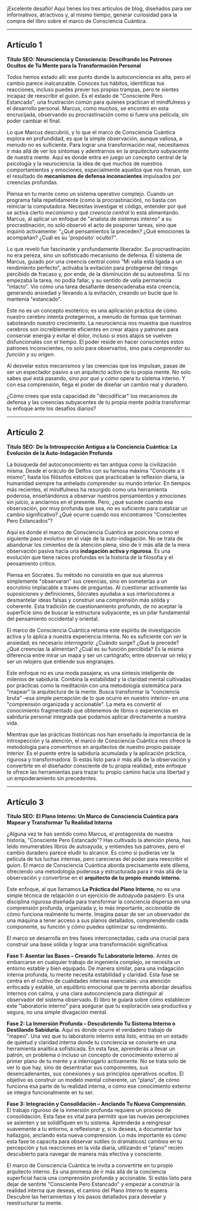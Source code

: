 ¡Excelente desafío! Aquí tienes los tres artículos de blog, diseñados para ser informativos, atractivos y, al mismo tiempo, generar curiosidad para la compra del libro sobre el marco de Consciencia Cuántica.

---

## Artículo 1

**Título SEO:** **Neurociencia y Consciencia: Descifrando los Patrones Ocultos de Tu Mente para la Transformación Personal**



Todos hemos estado allí: ese punto donde la autoconciencia es alta, pero el cambio parece inalcanzable. Conoces tus hábitos, identificas tus reacciones, incluso puedes prever tus propias trampas, pero te sientes incapaz de reescribir el guion. Es el estado de "Consciente Pero Estancado", una frustración común para quienes practican el mindfulness y el desarrollo personal. Marcus, como muchos, se encontró en esta encrucijada, observando su procrastinación como si fuera una película, sin poder cambiar el final.

Lo que Marcus descubrió, y lo que el marco de Consciencia Cuántica explora en profundidad, es que la simple observación, aunque valiosa, a menudo no es suficiente. Para lograr una transformación real, necesitamos ir más allá de ver los síntomas y adentrarnos en la *arquitectura* subyacente de nuestra mente. Aquí es donde entra en juego un concepto central de la psicología y la neurociencia: la idea de que muchos de nuestros comportamientos y emociones, especialmente aquellos que nos frenan, son el resultado de **mecanismos de defensa inconscientes** impulsados por creencias profundas.

Piensa en tu mente como un sistema operativo complejo. Cuando un programa falla repetidamente (como la procrastinación), no basta con reiniciar la computadora. Necesitas investigar el código, entender por qué se activa cierto *mecanismo* y qué *creencia central* lo está alimentando. Marcus, al aplicar un enfoque de "analista de sistemas interno" a su procrastinación, no solo observó el acto de posponer tareas, sino que inquirió activamente: "¿Qué pensamientos la preceden? ¿Qué emociones la acompañan? ¿Cuál es su 'propósito' oculto?".

Lo que reveló fue fascinante y profundamente liberador. Su procrastinación no era pereza, sino un sofisticado mecanismo de defensa. El sistema de Marcus, guiado por una creencia central como "Mi valía está ligada a un rendimiento perfecto", activaba la evitación para protegerse del riesgo percibido de fracaso y, por ende, de la disminución de su autoestima. Si no empezaba la tarea, no podía fallar, y su sentido de valía permanecía "intacto". Vio cómo una tarea desafiante desencadenaba esta creencia, generando ansiedad y llevando a la evitación, creando un bucle que lo mantenía "estancado".

Este no es un concepto esotérico; es una aplicación práctica de cómo nuestro cerebro intenta protegernos, a menudo de formas que terminan saboteando nuestro crecimiento. La neurociencia nos muestra que nuestros cerebros son increíblemente eficientes en crear atajos y patrones para conservar energía y evitar el dolor, incluso si esos atajos se vuelven disfuncionales con el tiempo. El poder reside en hacer conscientes estos patrones inconscientes, no solo para observarlos, sino para *comprender su función y su origen*.

Al desvelar estos mecanismos y las creencias que los impulsan, pasas de ser un espectador pasivo a un arquitecto activo de tu propia mente. No solo sabes *qué* está pasando, sino *por qué* y *cómo* opera tu sistema interno. Y con esa comprensión, llega el poder de diseñar un cambio real y duradero.

¿Cómo crees que esta capacidad de "decodificar" los mecanismos de defensa y las creencias subyacentes de tu propia mente podría transformar tu enfoque ante los desafíos diarios?

---

## Artículo 2

**Título SEO:** **De la Introspección Antigua a la Conciencia Cuántica: La Evolución de la Auto-Indagación Profunda**



La búsqueda del autoconocimiento es tan antigua como la civilización misma. Desde el oráculo de Delfos con su famosa máxima "Conócete a ti mismo", hasta los filósofos estoicos que practicaban la reflexión diaria, la humanidad siempre ha anhelado comprender su mundo interior. En tiempos más recientes, el mindfulness ha resurgido como una herramienta poderosa, enseñándonos a observar nuestros pensamientos y emociones sin juicio, a anclarnos en el presente. Pero, ¿qué sucede cuando esa observación, por muy profunda que sea, no es suficiente para catalizar un cambio significativo? ¿Qué ocurre cuando nos encontramos "Conscientes Pero Estancados"?

Aquí es donde el marco de Consciencia Cuántica se posiciona como el siguiente paso evolutivo en el viaje de la auto-indagación. No se trata de abandonar los cimientos de la atención plena, sino de ir más allá de la mera observación pasiva hacia una **indagación activa y rigurosa**. Es una evolución que tiene raíces profundas en la historia de la filosofía y el pensamiento crítico.

Piensa en Sócrates. Su método no consistía en que sus alumnos simplemente "observaran" sus creencias, sino en someterlas a un escrutinio implacable a través de preguntas. Al cuestionar activamente las suposiciones y definiciones, Sócrates ayudaba a sus interlocutores a desmantelar ideas falsas y construir una comprensión más sólida y coherente. Esta tradición de cuestionamiento profundo, de no aceptar la superficie sino de buscar la estructura subyacente, es un pilar fundamental del pensamiento occidental y oriental.

El marco de Consciencia Cuántica retoma este espíritu de investigación activa y lo aplica a nuestra experiencia interna. No es suficiente con *ver* la ansiedad; es necesario *interrogarla*: ¿Cuándo surge? ¿Qué la precede? ¿Qué creencias la alimentan? ¿Cuál es su función percibida? Es la misma diferencia entre mirar un mapa y ser un cartógrafo; entre observar un reloj y ser un relojero que entiende sus engranajes.

Este enfoque no es una moda pasajera; es una síntesis inteligente de milenios de sabiduría. Combina la estabilidad y la claridad mental cultivadas por prácticas como la meditación con una metodología sistemática para "mapear" la arquitectura de la mente. Busca transformar la "conciencia bruta" –esa simple percepción de lo que ocurre en nuestro interior– en una "comprensión organizada y accionable". La meta es convertir el conocimiento fragmentado que obtenemos de libros o experiencias en sabiduría personal integrada que podamos aplicar directamente a nuestra vida.

Mientras que las prácticas históricas nos han enseñado la importancia de la introspección y la atención, el marco de Consciencia Cuántica nos ofrece la metodología para convertirnos en arquitectos de nuestro propio paisaje interior. Es el puente entre la sabiduría acumulada y la aplicación práctica, rigurosa y transformadora. Si estás listo para ir más allá de la observación y convertirte en el diseñador consciente de tu propia realidad, este enfoque te ofrece las herramientas para trazar tu propio camino hacia una libertad y un empoderamiento sin precedentes.

---

## Artículo 3

**Título SEO:** **El Plano Interno: Un Marco de Consciencia Cuántica para Mapear y Transformar Tu Realidad Interna**



¿Alguna vez te has sentido como Marcus, el protagonista de nuestra historia, "Consciente Pero Estancado"? Has cultivado la atención plena, has leído innumerables libros de autoayuda, y entiendes tus patrones, pero el cambio duradero parece eludir tu alcance. Es como si pudieras ver la película de tus luchas internas, pero carecieras del poder para reescribir el guion. El marco de Consciencia Cuántica aborda precisamente este dilema, ofreciendo una metodología poderosa y estructurada para ir más allá de la observación y convertirse en el **arquitecto de tu propio mundo interno**.

Este enfoque, al que llamamos **La Práctica del Plano Interno**, no es una simple técnica de relajación o un ejercicio de autoayuda pasajero. Es una disciplina rigurosa diseñada para transformar la conciencia dispersa en una comprensión profunda, organizada y, lo más importante, *accionable* de cómo funciona realmente tu mente. Imagina pasar de ser un observador de una máquina a tener acceso a sus planos detallados, comprendiendo cada componente, su función y cómo puedes optimizar su rendimiento.

El marco se desarrolla en tres fases interconectadas, cada una crucial para construir una base sólida y lograr una transformación significativa:

**Fase 1: Asentar las Bases – Creando Tu Laboratorio Interno.**
Antes de embarcarse en cualquier trabajo de ingeniería complejo, se necesita un entorno estable y bien equipado. De manera similar, para una indagación interna profunda, tu mente necesita estabilidad y claridad. Esta fase se centra en el cultivo de cualidades internas esenciales: una atención enfocada y estable, un equilibrio emocional que te permita abordar desafíos internos con calma, y una clara autoconciencia para distinguir al observador del sistema observado. El libro te guiará sobre cómo establecer este "laboratorio interno" para asegurar que tu exploración sea productiva y segura, no una simple divagación mental.

**Fase 2: La Inmersión Profunda – Descubriendo Tu Sistema Interno o Destilando Sabiduría.**
Aquí es donde ocurre el verdadero trabajo de "mapeo". Una vez que tu laboratorio interno está listo, entras en un estado de quietud y claridad interna donde tu conciencia se convierte en una herramienta analítica sofisticada. En esta fase, aprenderás a llevar un patrón, un problema o incluso un concepto de conocimiento externo al primer plano de tu mente y a interrogarlo activamente. No se trata solo de ver lo que hay, sino de desentrañar sus componentes, sus desencadenantes, sus conexiones y sus principios operativos ocultos. El objetivo es construir un modelo mental coherente, un "plano", de cómo funciona esa parte de tu realidad interna, o cómo ese conocimiento externo se integra funcionalmente en tu ser.

**Fase 3: Integración y Consolidación – Anclando Tu Nueva Comprensión.**
El trabajo riguroso de la inmersión profunda requiere un proceso de consolidación. Esta fase es vital para permitir que las nuevas percepciones se asienten y se solidifiquen en tu sistema. Aprenderás a reingresar suavemente a tu entorno, a reflexionar y, si lo deseas, a documentar tus hallazgos, anclando esta nueva comprensión. Lo más importante es cómo esta fase te capacita para observar sutiles (o dramáticos) cambios en tu percepción y tus reacciones en la vida diaria, utilizando el "plano" recién descubierto para navegar de manera más efectiva y consciente.

El marco de Consciencia Cuántica te invita a convertirte en tu propio arquitecto interno. Es una promesa de ir más allá de la conciencia superficial hacia una comprensión profunda y accionable. Si estás listo para dejar de sentirte "Consciente Pero Estancado" y empezar a construir la realidad interna que deseas, el camino del Plano Interno te espera. Descubre las herramientas y los pasos detallados para desvelar y reestructurar tu mente.